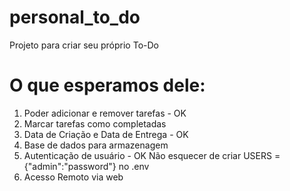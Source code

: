 # personal_to_do
Projeto para criar seu próprio To-Do

# O que esperamos dele:
1) Poder adicionar e remover tarefas    - OK
2) Marcar tarefas como completadas
3) Data de Criação e Data de Entrega    - OK
4) Base de dados para armazenagem
5) Autenticação de usuário - OK
    Não esquecer de criar USERS = {"admin":"password"} no .env
6) Acesso Remoto via web
